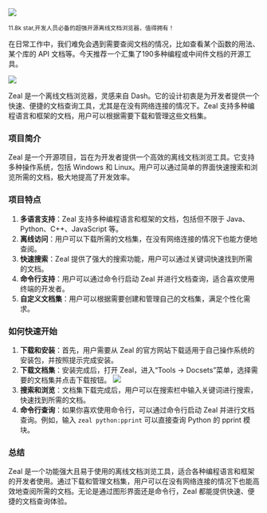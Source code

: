 <img src="/images/241212-zeal.png" />

<small>11.8k star,开发人员必备的超强开源离线文档浏览器，值得拥有！</small>

在日常工作中，我们难免会遇到需要查阅文档的情况，比如查看某个函数的用法、某个库的 API 文档等。今天推荐一个汇集了190多种编程或中间件文档的开源工具。

<img src="/images/241212-zeal-1.png" />

Zeal 是一个离线文档浏览器，灵感来自 Dash。它的设计初衷是为开发者提供一个快速、便捷的文档查询工具，尤其是在没有网络连接的情况下。Zeal 支持多种编程语言和框架的文档，用户可以根据需要下载和管理这些文档集。

### 项目简介
Zeal 是一个开源项目，旨在为开发者提供一个高效的离线文档浏览工具。它支持多种操作系统，包括 Windows 和 Linux。用户可以通过简单的界面快速搜索和浏览所需的文档，极大地提高了开发效率。

### 项目特点
1. **多语言支持**：Zeal 支持多种编程语言和框架的文档，包括但不限于 Java、Python、C++、JavaScript 等。
2. **离线访问**：用户可以下载所需的文档集，在没有网络连接的情况下也能方便地查阅。
3. **快速搜索**：Zeal 提供了强大的搜索功能，用户可以通过关键词快速找到所需的文档。
4. **命令行支持**：用户可以通过命令行启动 Zeal 并进行文档查询，适合喜欢使用终端的开发者。
5. **自定义文档集**：用户可以根据需要创建和管理自己的文档集，满足个性化需求。

### 如何快速开始
1. **下载和安装**：首先，用户需要从 Zeal 的官方网站下载适用于自己操作系统的安装包，并按照提示完成安装。
2. **下载文档集**：安装完成后，打开 Zeal，进入“Tools -> Docsets”菜单，选择需要的文档集并点击下载按钮。
   <img src="/images/241212-zeal-2.png" />
3. **搜索和浏览**：文档集下载完成后，用户可以在搜索栏中输入关键词进行搜索，快速找到所需的文档。
4. **命令行查询**：如果你喜欢使用命令行，可以通过命令行启动 Zeal 并进行文档查询。例如，输入 `zeal python:pprint` 可以直接查询 Python 的 pprint 模块。

### 总结
Zeal 是一个功能强大且易于使用的离线文档浏览工具，适合各种编程语言和框架的开发者使用。通过下载和管理文档集，用户可以在没有网络连接的情况下也能高效地查阅所需的文档。无论是通过图形界面还是命令行，Zeal 都能提供快速、便捷的文档查询体验。

